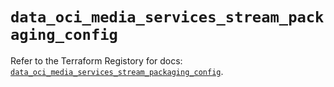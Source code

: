 # `data_oci_media_services_stream_packaging_config`

Refer to the Terraform Registory for docs: [`data_oci_media_services_stream_packaging_config`](https://registry.terraform.io/providers/oracle/oci/6.18.0/docs/data-sources/media_services_stream_packaging_config).
